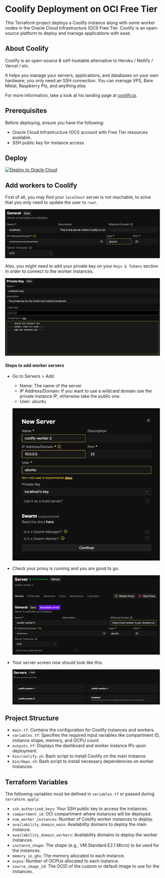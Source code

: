 # Coolify Deployment on OCI Free Tier

This Terraform project deploys a Coolify instance along with some worker nodes in the Oracle Cloud Infrastructure (OCI) Free Tier. Coolify is an open-source platform to deploy and manage applications with ease.

## About Coolify
Coolify is an open-source & self-hostable alternative to Heroku / Netlify / Vercel / etc.

It helps you manage your servers, applications, and databases on your own hardware; you only need an SSH connection. You can manage VPS, Bare Metal, Raspberry PIs, and anything else.

For more information, take a look at his landing page at [coolify.io](https://coolify.io).

## Prerequisites

Before deploying, ensure you have the following:
- Oracle Cloud Infrastructure (OCI) account with Free Tier resources available.
- SSH public key for instance access.

## Deploy

[![Deploy to Oracle Cloud](https://oci-resourcemanager-plugin.plugins.oci.oraclecloud.com/latest/deploy-to-oracle-cloud.svg)](https://cloud.oracle.com/resourcemanager/stacks/create?zipUrl=https://github.com/statickidz/coolify-oci-free/archive/refs/heads/main.zip)

## Add workers to Coolify

First of all, you may find your `localhost` server is not reachable, to solve that you only need to update the user to `root`.

![coolify-1](img/image.png)

Also, you might need to add your private key on your `Keys & Tokens` section in order to connect to the worker instances.

![coolify-2](img/image-1.png)

#### Steps to add worker servers
- Go to Servers > Add
    - Name: The name of the server
    - IP Address/Domain: If you want to use a wildcard domain use the private instance IP, otherwise take the public one.
    - User: ubuntu

    ![coolify-3](img/image-4.png)

- Check your proxy is running and you are good to go.

    ![coolify-4](img/image-2.png)

- Your server screen now should look like this.

    ![coolify-5](img/image-3.png)

## Project Structure

- `main.tf`: Contains the configuration for Coolify instances and workers.
- `variables.tf`: Specifies the required input variables like compartment ID, instance shape, memory, and OCPU count.
- `outputs.tf`: Displays the dashboard and worker instance IPs upon deployment.
- `bin/coolify.sh`: Bash script to install Coolify on the main instance.
- `bin/deps.sh`: Bash script to install necessary dependencies on worker instances.

## Terraform Variables

The following variables must be defined in `variables.tf` or passed during `terraform apply`:

- `ssh_authorized_keys`: Your SSH public key to access the instances.
- `compartment_id`: OCI compartment where instances will be deployed.
- `num_worker_instances`: Number of Coolify worker instances to deploy.
- `availability_domain_main`: Availability domains to deploy the main instance.
- `availability_domain_workers`: Availability domains to deploy the worker instances.
- `instance_shape`: The shape (e.g., VM.Standard.E2.1.Micro) to be used for the instances.
- `memory_in_gbs`: The memory allocated to each instance.
- `ocpus`: Number of OCPUs allocated to each instance.
- `source_image_id`: The OCID of the custom or default image to use for the instances.